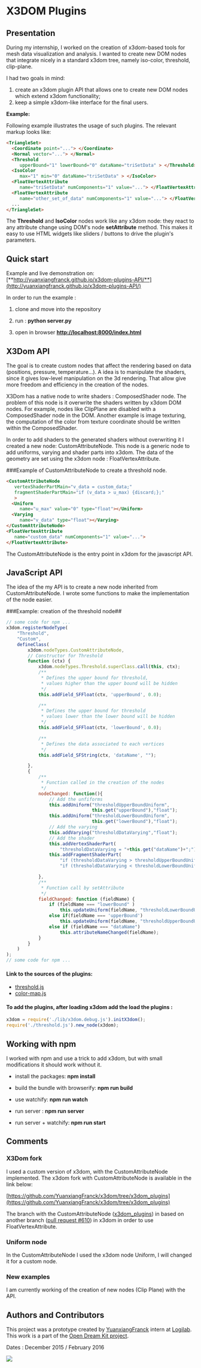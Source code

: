 # X3DOM Plugins

## Presentation

During my internship, I worked on the creation of x3dom-based tools
for mesh data visualization and analysis. I wanted to create new DOM
nodes that integrate nicely in a standard x3dom tree, namely
iso-color, threshold, clip-plane.

I had two goals in mind:

1. create an x3dom plugin API that allows one to create new DOM nodes
   which extend x3dom functionality;
2. keep a simple x3dom-like interface for the final users.


**Example:**

Following example illustrates the usage of such plugins. The relevant
markup looks like:

```html
<TriangleSet>
  <Coordinate point="..."> </Coordinate>
  <Normal vector="..."> </Normal>
  <Threshold
     upperBound="1" lowerBound="0" dataName="triSetData" > </Threshold>
  <IsoColor
     max="1" min="0" dataName="triSetData" > </IsoColor>
  <FloatVertexAttribute
     name="triSetData" numComponents="1" value="..."> </FloatVertexAttribute>
  <FloatVertexAttribute
     name="other_set_of_data" numComponents="1" value="..."> </FloatVertexAttribute>
  ...
</TriangleSet>
```

The **Threshold** and **IsoColor** nodes work like any x3dom node:
they react to any attribute change using DOM's node **setAttribute**
method. This makes it easy to use HTML widgets like sliders / buttons
to drive the plugin's parameters.


## Quick start

Example and live demonstration on:
[**http://yuanxiangfranck.github.io/x3dom-plugins-API/**](http://yuanxiangfranck.github.io/x3dom-plugins-API/)

In order to run the example :

1. clone and move into the repository

2. run : **python server.py**

3. open in browser [**http://localhost:8000/index.html**](http://localhost:8000/index.html)


## X3Dom API

The goal is to create custom nodes that affect the rendering based on
data (positions, pressure, temperature...). A idea is to manipulate
the shaders, since it gives low-level manipulation on the 3d
rendering.  That allow give more freedom and efficiency in the
creation of the nodes.

X3Dom has a native node to write shaders : ComposedShader node.  The
problem of this node is it overwrite the shaders written by x3dom DOM
nodes. For example, nodes like ClipPlane are disabled with a
ComposedShader node in the DOM. Another example is image texturing,
the computation of the color from texture coordinate should be written
within the ComposedShader.

In order to add shaders to the generated shaders without overwriting
it I created a new node: CustomAttributeNode.  This node is a generic
node to add uniforms, varying and shader parts into x3dom.  The data
of the geometry are set using the x3dom node : FloatVertexAttribute.


###Example of CustomAttributeNode to create a threshold node.

```html
<CustomAttributeNode
   vertexShaderPartMain="v_data = custom_data;"
   fragmentShaderPartMain="if (v_data > u_max) {discard;};"
   >
  <Uniform
     name="u_max" value="0" type="float"></Uniform>
  <Varying
     name="v_data" type="float"></Varying>
</CustomAttributeNode>
<FloatVertexAttribute
   name="custom_data" numComponents="1" value="...">
</FloatVertexAttribute>
```

The CustomAttributeNode is the entry point in x3dom for the javascript
API.



## JavaScript API

The idea of the my API is to create a new node inherited from
CustomAttributeNode.  I wrote some functions to make the
implementation of the node easier.

###Example: creation of the threshold node##
```javascript
// some code for npm ...
x3dom.registerNodeType(
    "Threshold",
    "Custom",
    defineClass(
        x3dom.nodeTypes.CustomAttributeNode,
        // Constructor for Threshold
        function (ctx) {
            x3dom.nodeTypes.Threshold.superClass.call(this, ctx);
            /**
             * Defines the upper bound for threshold,
             * values higher than the upper bound will be hidden
             */
            this.addField_SFFloat(ctx, 'upperBound', 0.0);

            /**
             * Defines the upper bound for threshold
             * values lower than the lower bound will be hidden
             */
            this.addField_SFFloat(ctx, 'lowerBound', 0.0);

            /**
             * Defines the data associated to each vertices
             */
            this.addField_SFString(ctx, 'dataName', "");

        },
        {
            /**
             * Function called in the creation of the nodes
             */
            nodeChanged: function(){
                // Add the unfiforms
                this.addUniform("thresholdUpperBoundUniform",
                                this.get("upperBound"),"float");
                this.addUniform("thresholdLowerBoundUniform",
                                this.get("lowerBound"),"float");
                // Add the varying
                this.addVarying("thresholdDataVarying","float");
                // Add the shader
                this.addVertexShaderPart(
                    "thresholdDataVarying = "+this.get("dataName")+";");
                this.addFragmentShaderPart(
                    "if (thresholdDataVarying > thresholdUpperBoundUniform) {discard;}; "+
                    "if (thresholdDataVarying < thresholdLowerBoundUniform) {discard;}; ");

            },
            /**
             * Function call by setAttribute
             */
            fieldChanged: function (fieldName) {
                if (fieldName === "lowerBound" )
                    this.updateUniform(fieldName, "thresholdLowerBoundUniform");
                else if(fieldName === 'upperBound')
                    this.updateUniform(fieldName, "thresholdUpperBoundUniform");
                else if (fieldName === "dataName")
                    this.attributeNameChanged(fieldName);
            }
        }
    )
);
// some code for npm ...
```

#### Link to the sources of the plugins:

* [threshold.js](https://github.com/YuanxiangFranck/x3dom-plugins-API/blob/master/threshold.js)
* [color-map.js](https://github.com/YuanxiangFranck/x3dom-plugins-API/blob/master/color-map.js)

#### To add the plugins, after loading x3dom add the load the plugins :
```javascript
x3dom = require('./lib/x3dom.debug.js').initX3dom();
require('./threshold.js').new_node(x3dom);
```


## Working with npm

I worked with npm and use a trick to add x3dom, but with small
modifications it should work without it.

* install the packages: **npm install**

* build the bundle with browserify: **npm run build**

* use watchify: **npm run watch**

* run server : **npm run server**

* run server + watchify: **npm run start**


## Comments

### X3Dom fork

I used a custom version of x3dom, with the CustomAttributeNode
implemented. The x3dom fork with CustomAttributeNode is available in
the link below:

[https://github.com/YuanxiangFranck/x3dom/tree/x3dom_plugins](https://github.com/YuanxiangFranck/x3dom/tree/x3dom_plugins)


The branch with the CustomAttributeNode
([x3dom_plugins](https://github.com/YuanxiangFranck/x3dom/tree/x3dom_plugins))
in based on another branch
([pull request #610](https://github.com/x3dom/x3dom/pull/610)) in
x3dom in order to use FloatVertexAttribute.


### Uniform node

In the CustomAttributeNode I used the x3dom node Uniform, I will
changed it for a custom node.

### New examples

I am currently working of the creation of new nodes (Clip Plane) with the API.

## Authors and Contributors

This project was a prototype created by
[YuanxiangFranck](https://github.com/YuanxiangFranck/) intern at
[Logilab](https://www.logilab.fr/). This work is a part of the
[Open Dream Kit project](http://opendreamkit.org/).

Dates : December 2015 / February 2016

![](./other/logilab.png)

